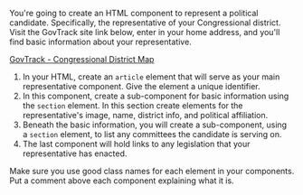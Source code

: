 You're going to create an HTML component to represent a political candidate. Specifically, the representative of your Congressional district. Visit the GovTrack site link below, enter in your home address, and you'll find basic information about your representative.

[GovTrack - Congressional District Map](https://www.govtrack.us/congress/members/map)

1. In your HTML, create an `article` element that will serve as your main representative component. Give the element a unique identifier.
2. In this component, create a sub-component for basic information using the `section` element. In this section create elements for the representative's image, name, district info, and political affiliation.
3. Beneath the basic information, you will create a sub-component, using a `section` element, to list any committees the candidate is serving on.
4. The last component will hold links to any legislation that your representative has enacted.

Make sure you use good class names for each element in your components. Put a comment above each component explaining what it is.